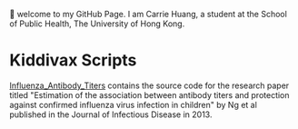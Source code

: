 👋 welcome to my GitHub Page. 
I am Carrie Huang, a student at the School of Public Health, The University of Hong Kong.

# Kiddivax Scripts

[Influenza_Antibody_Titers](https://academic.oup.com/jid/article/208/8/1320/2193380) contains the source code for the research paper titled "Estimation of the association between antibody titers and protection against confirmed influenza virus infection in children" by Ng et al published in the Journal of Infectious Disease in 2013.

<!---
carriehuangjy/carriehuangjy is a ✨ special ✨ repository because its `README.md` (this file) appears on your GitHub profile.
You can click the Preview link to take a look at your changes.
--->
